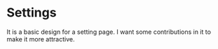 # Settings
It is a basic design for a setting page. I want some contributions in it to make it more attractive.
